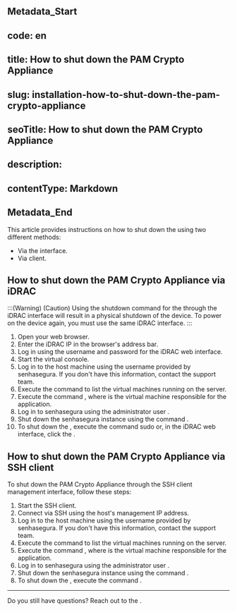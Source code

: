 ## Metadata_Start 
## code: en
## title: How to shut down the PAM Crypto Appliance 
## slug: installation-how-to-shut-down-the-pam-crypto-appliance 
## seoTitle: How to shut down the PAM Crypto Appliance 
## description:  
## contentType: Markdown 
## Metadata_End
This article provides instructions on how to shut down the  using two different methods:

* Via the  interface.
* Via  client.

## How to shut down the PAM Crypto Appliance via iDRAC

:::(Warning) (Caution)
Using the shutdown command for the  through the iDRAC interface will result in a physical shutdown of the device. To power on the device again, you must use the same iDRAC interface.
:::

1. Open your web browser.
2. Enter the iDRAC IP in the browser's address bar.
3. Log in using the username and password for the iDRAC web interface.
4. Start the virtual console.
5. Log in to the host machine using the username provided by senhasegura. If you don't have this information, contact the support team.
6. Execute the command to list the virtual machines running on the server.
7. Execute the command , where  is the virtual machine responsible for the application.
8. Log in to senhasegura using the administrator user .
9. Shut down the senhasegura instance using the command .
10. To shut down the , execute the command sudo  or, in the iDRAC web interface, click the .

## How to shut down the PAM Crypto Appliance via SSH client
To shut down the PAM Crypto Appliance through the SSH client management interface, follow these steps:

1. Start the SSH client.
2. Connect via SSH using the host's management IP address.
3. Log in to the host machine using the username provided by senhasegura. If you don't have this information, contact the support team.
4. Execute the command  to list the virtual machines running on the server.
5. Execute the command , where  is the virtual machine responsible for the application.
6. Log in to senhasegura using the administrator user .
7. Shut down the senhasegura instance using the command .
8. To shut down the , execute the command .


* * *


Do you still have questions? Reach out to the .
